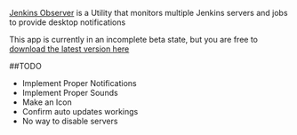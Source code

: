 [Jenkins Observer](https://github.com/haroldhues/JenkinsObserver) is a Utility that monitors multiple Jenkins servers and jobs to provide desktop notifications

This app is currently in an incomplete beta state, but you are free to [download the latest version here](http://haroldhues.github.com/JenkinsObserver/)

##TODO

 * Implement Proper Notifications
 * Implement Proper Sounds
 * Make an Icon
 * Confirm auto updates workings
 * No way to disable servers